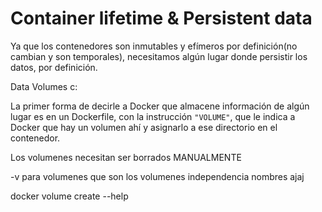 # Container lifetime & Persistent data

Ya que los contenedores son inmutables y efímeros por definición(no cambian y son temporales), necesitamos algún lugar donde persistir los datos, por definición.

Data Volumes c:

La primer forma de decirle a Docker que almacene información de algún lugar es en un Dockerfile, con la instrucción `"VOLUME"`, que le indica a Docker que hay un volumen ahí y asignarlo a ese directorio en el contenedor.

Los volumenes necesitan ser borrados MANUALMENTE

-v para volumenes
que son los volumenes
independencia
nombres ajaj

docker volume create --help